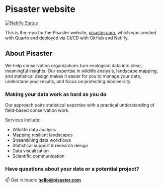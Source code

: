 # Pisaster website

[![Netlify Status](https://api.netlify.com/api/v1/badges/9b8a0970-12c1-43da-9e34-7793383daf64/deploy-status)](https://app.netlify.com/projects/pisaster/deploys)

This is the repo for the Pisaster website, [pisaster.com](pisaster.com), which was created with Quarto and deployed via CI/CD with GitHub and Netlify.

## About Pisaster
We help conservation organizations turn ecological data into clear, meaningful insights. Our expertise in wildlife analysis, landscape mapping, and statistical design makes it easier for you to manage your data, understand your results, and focus on protecting biodiversity.

### Making your data work as hard as you do
Our approach pairs statistical expertise with a practical understanding of field-based conservation work.

Services include:

-   Wildlife data analysis
-   Mapping resilient landscapes
-   Streamlining data workflows
-   Statistical support & research design
-   Data visualization
-   Scientific communication

### Have questions about your data or a potential project? 

📫 Get in touch: **hello@pisaster.com**

